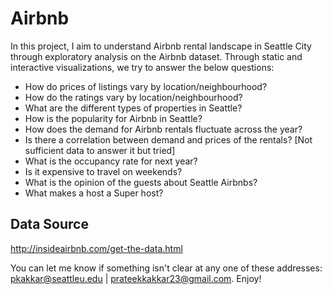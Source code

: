 # Airbnb
In this project, I aim to understand Airbnb rental landscape in Seattle City through exploratory analysis on the Airbnb dataset. Through static and interactive visualizations, we try to answer the below questions:
* How do prices of listings vary by location/neighbourhood?
* How do the ratings vary by location/neighbourhood?
* What are the different types of properties in Seattle?
* How is the popularity for Airbnb in Seattle? 
* How does the demand for Airbnb rentals fluctuate across the year?
* Is there a correlation between demand and prices of the rentals? [Not sufficient data to answer it but tried]
* What is the occupancy rate for next year?
* Is it expensive to travel on weekends?
* What is the opinion of the guests about Seattle Airbnbs?
* What makes a host a Super host?


## Data Source
http://insideairbnb.com/get-the-data.html

You can let me know if something isn't clear at any one of these addresses: pkakkar@seattleu.edu | prateekkakkar23@gmail.com.
Enjoy!

